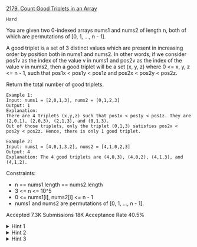 [2179. Count Good Triplets in an Array](https://leetcode.com/problems/count-good-triplets-in-an-array/)

`Hard`

You are given two 0-indexed arrays nums1 and nums2 of length n, both of which are permutations of [0, 1, ..., n - 1].

A good triplet is a set of 3 distinct values which are present in increasing order by position both in nums1 and nums2. In other words, if we consider pos1v as the index of the value v in nums1 and pos2v as the index of the value v in nums2, then a good triplet will be a set (x, y, z) where 0 <= x, y, z <= n - 1, such that pos1x < pos1y < pos1z and pos2x < pos2y < pos2z.

Return the total number of good triplets.

```
Example 1:
Input: nums1 = [2,0,1,3], nums2 = [0,1,2,3]
Output: 1
Explanation: 
There are 4 triplets (x,y,z) such that pos1x < pos1y < pos1z. They are (2,0,1), (2,0,3), (2,1,3), and (0,1,3). 
Out of those triplets, only the triplet (0,1,3) satisfies pos2x < pos2y < pos2z. Hence, there is only 1 good triplet.

Example 2:
Input: nums1 = [4,0,1,3,2], nums2 = [4,1,0,2,3]
Output: 4
Explanation: The 4 good triplets are (4,0,3), (4,0,2), (4,1,3), and (4,1,2).
``` 

Constraints:

- n == nums1.length == nums2.length
- 3 <= n <= 10^5
- 0 <= nums1[i], nums2[i] <= n - 1
- nums1 and nums2 are permutations of [0, 1, ..., n - 1].

Accepted
7.3K
Submissions
18K
Acceptance Rate
40.5%

<details>
<summary>Hint 1</summary>

For every value y, how can you find the number of values x (0 ≤ x, y ≤ n - 1) such that x appears before y in both of the arrays?

</details>
<details>
<summary>Hint 2</summary>

Similarly, for every value y, try finding the number of values z (0 ≤ y, z ≤ n - 1) such that z appears after y in both of the arrays.

</details>
<details>
<summary>Hint 3</summary>

Now, for every value y, count the number of good triplets that can be formed if y is considered as the middle element.

</details>